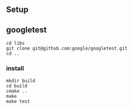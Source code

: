 
## Setup

## googletest

```
cd libs
git clone git@github.com:google/googletest.git
cd ..
```

### install

```
mkdir build
cd build
cmake ..
make
make test
```